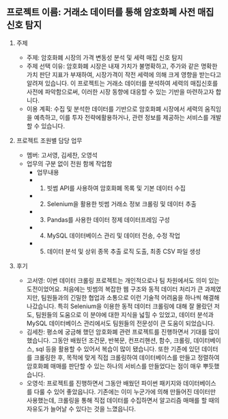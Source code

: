 ## 프로젝트 이름: 거래소 데이터를 통해 암호화폐 사전 매집 신호 탐지

1. 주제
    - 주제: 암호화폐 시장의 가격 변동성 분석 및 세력 매집 신호 탐지
    - 주제 선택 이유: 암호화폐 시장은 내재 가치가 불명확하고, 주가와 같은 명확한 가치 판단 지표가 부재하여, 시장가격이 작전 세력에 의해 크게 영향을 받는다고 알려져 있습니다. 이 프로젝트는 거래소 데이터를 분석하여 세력의 매집신호를 사전에 파악함으로써, 이러한 시장 동향에 대응할 수 있는 기반을 마련하고자 합니다.
    - 이용 계획: 수집 및 분석한 데이터를 기반으로 암호화폐 시장에서 세력의 움직임을 예측하고, 이를 투자 전략에활용하거나, 관련 정보를 제공하는 서비스를 개발할 수 있습니다.
    
2. 프로젝트 조원별 담당 업무
    - 멤버: 고서영, 김세찬, 오영석
    - 업무의 구분 없이 전원 함께 작업함
        - 업무내용
        - 1. 빗썸 API를 사용하여 암호화폐 목록 및 기본 데이터 수집
        - 2. Selenium을 활용한 빗썸 거래소 정보 크롤링 및 데이터 추출
        - 3. Pandas를 사용한 데이터 정제 데이터프레임 구성
        - 4. MySQL 데이터베이스 관리 및 데이터 전송, 수정 작업
        - 5. 데이터 분석 및 상위 종목 추출 로직 도출, 최종 CSV 파일 생성

3. 후기
    - 고서영: 이번 데이터 크롤링 프로젝트는 개인적으로나 팀 차원에서도 의미 있는 도전이었어요. 처음에는 빗썸의 복잡한 웹 구조와 동적 데이터 처리가 큰 과제였지만, 팀원들과의 긴밀한 협업과 소통으로 이런 기술적 어려움을 하나씩 해결해 나갔습니다. 특히 Selenium을 이용한 동적 데이터 크롤링에 대해 잘 몰랐던 저도, 팀원들의 도움으로 이 분야에 대한 지식을 넓힐 수 있었고, 데이터 분석과 MySQL 데이터베이스 관리에서도 팀원들의 전문성이 큰 도움이 되었습니다.
    - 김세찬: 평소에 궁금해 했던 암호화폐 관련 프로젝트를 진행하면서 기대를 많이 했습니다. 그동안 배웠던 조건문, 반복문, 컨프리핸션, 함수, 크롤링, 데이터베이스, sql 등을 활용할 수 있어서 복습이 많이 됐습니다. 또한 기존에 있던 데이터를 크롤링한 후, 목적에 맞게 직접 크롤링하여 데이터베이스를 만들고 정렬하여 암호화폐 매매를 판단할 수 있는 하나의 서비스를 만들었다는 점이 매우 뿌듯했습니다.
    - 오영석: 프로젝트를 진행하면서 그동안 배웠던 파이썬 패키지와 데이터베이스를 다룰 수 있어 좋았읍니다. 기존에는 이미 누군가에 의해 만들어진 데이터만 사용했는데, 크롤링을 통해 직접 데이터를 수집하면서 알고리즘 매매를 할 때의 자유도가 늘어날 수 있다는 것을 느꼈읍니다.

